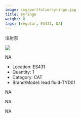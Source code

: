 ```yaml
---
image: img/portfolio/syringe.jpg
title: syringe
weight: 0
tags: [regular, ES431, NA]
---
```


注射泵

<!--more-->

![](../../img/portfolio/syringe.jpg)

NA
- Location: ES431
- Quantity: 1
- Category: CAT
- Brand/Model: lead fluid-TYD01

NA

NA

NA
